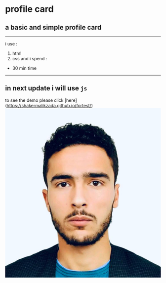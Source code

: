 # profile card 
## a basic and simple profile card
 
---
i use :
1. html 
2. css
 and i spend :
 - 30 min time
 ---
 in next update i will use `js`
 ---
 to see the demo please click [here] (https://shakermalikzada.github.io/fortest/) 
 	![shakermalikzad](image/shaker.jpg)


